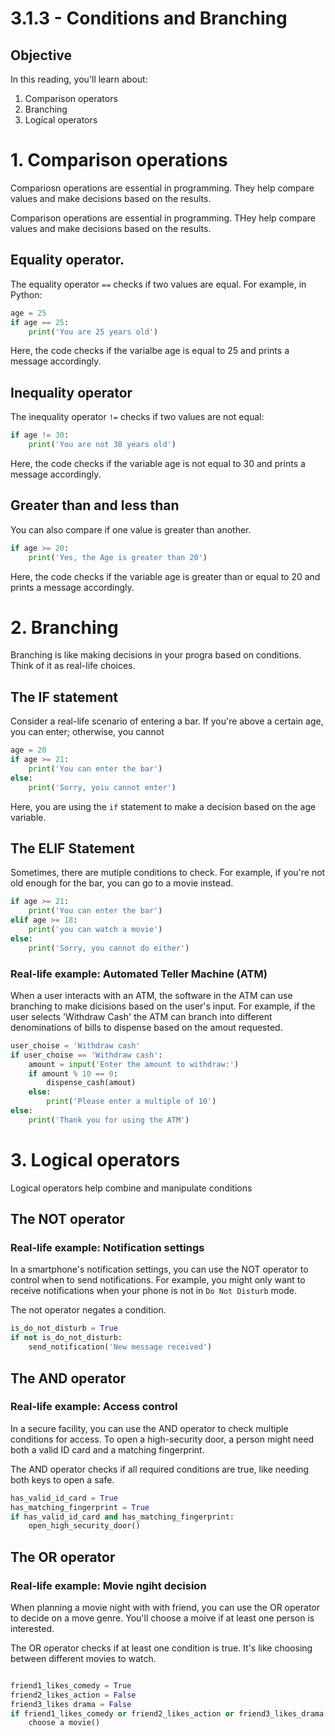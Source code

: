 # 3.1.3 - Conditions and Branching

## Objective

In this reading, you'll learn about:
1. Comparison operators
2. Branching
3. Logical operators

# 1. Comparison operations

Compariosn operations are essential in programming. They help compare values and make decisions based on the results.

Comparison operations are essential in programming. THey help compare values and make decisions based on the results.

## Equality operator.

The equality operator `==` checks if two values are equal. For example, in Python:

```python 
age = 25
if age == 25:
	print('You are 25 years old')
```

Here, the code checks if the varialbe age is equal to 25 and prints a message accordingly.

## Inequality operator

The inequality operator `!=` checks if two values are not equal:
```python
if age != 30:
	print('You are not 30 years old')
```

Here, the code checks if the variable age is not equal to 30 and prints a message accordingly.

## Greater than and less than

You can also compare if one value is greater than another.

```python
if age >= 20:
	print('Yes, the Age is greater than 20')
```

Here, the code checks if the variable age is greater than or equal to 20 and prints a message accordingly.

# 2. Branching

Branching is like making decisions in your progra based on conditions. Think of it as real-life choices.

## The IF statement

Consider a real-life scenario of entering a bar. If you're above a certain age, you can enter; otherwise, you cannot

```python
age = 20
if age >= 21:
	print('You can enter the bar')
else: 
	print('Sorry, yoiu cannot enter')
```

Here, you are using the `if` statement to make a decision based on the age variable.

## The ELIF Statement

Sometimes, there are mutiple conditions to check. For example, if you're not old enough for the bar, you can go to a movie instead.

```python
if age >= 21:
	print('You can enter the bar')
elif age >= 18:
	print('you can watch a movie')
else: 
	print('Sorry, you cannot do either')
```

### Real-life example: Automated Teller Machine (ATM)

When a user interacts with an ATM, the software in the ATM can use branching to make dicisions based on the user's input. For example, if the user selects 'Withdraw Cash' the ATM can branch into different denominations of bills to dispense based on the amout requested.

```python
user_choise = 'Withdraw cash'
if user_choise == 'Withdraw cash':
	amount = input('Enter the amount to withdraw:')
	if amount % 10 == 0:
		dispense_cash(amout)
	else:
		print('Please enter a multiple of 10')
else:
	print('Thank you for using the ATM')

```

# 3. Logical operators

Logical operators help combine and manipulate conditions

## The NOT operator

### Real-life example: Notification settings

In a smartphone's notification settings, you can use the NOT operator to control when to send notifications. For example, you might only want to receive notifications when your phone is not in `Do Not Disturb` mode.

The not operator negates a condition.

```python
is_do_not_disturb = True
if not is_do_not_disturb:
	send_notification('New message received')
```

## The AND operator

### Real-life example: Access control

In a secure facility, you can use the AND operator to check multiple conditions for access. To open a high-security door, a person might need both a valid ID card and a matching fingerprint.

The AND operator checks if all required conditions are true, like needing both keys to open a safe.

```python
has_valid_id_card = True
has_matching_fingerprint = True
if has_valid_id_card and has_matching_fingerprint:
	open_high_security_door()
```

## The OR operator

### Real-life example: Movie ngiht decision

When planning a movie night with with friend, you can use the OR operator to decide on a move genre. You'll choose a moive if at least one person is interested.

The OR operator checks if at least one condition is true. It's like choosing between different movies to watch.

```python

friend1_likes_comedy = True
friend2_likes_action = False
friend3_likes drama = False
if friend1_likes_comedy or friend2_likes_action or friend3_likes_drama:
	choose a movie()

```